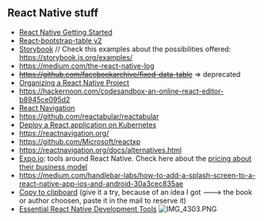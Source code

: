 ## React Native stuff

* [React Native Getting Started](http://facebook.github.io/react-native/docs/getting-started.html)
* [React-bootstrap-table v2](https://github.com/react-bootstrap-table/react-bootstrap-table2)
* [Storybook](https://github.com/storybooks/storybook)   // Check this examples about the possibilities offered: https://storybook.js.org/examples/
* https://medium.com/the-react-native-log
* ~~https://github.com/facebookarchive/fixed-data-table~~ => deprecated
* [Organizing a React Native Project](https://medium.com/the-react-native-log/organizing-a-react-native-project-9514dfadaa0)
* https://hackernoon.com/codesandbox-an-online-react-editor-b8945ce095d2
* [React Navigation](https://github.com/react-navigation/)
* https://github.com/reactabular/reactabular
* [Deploy a React application on Kubernetes](https://github.com/IBM/deploy-react-kubernetes)
* https://reactnavigation.org/
* https://github.com/Microsoft/reactxp
* https://reactnavigation.org/docs/alternatives.html
* [Expo.io](https://expo.io/): tools around React Native. Check here about the [pricing about their business model](https://docs.expo.io/versions/latest/introduction/faq)
* https://medium.com/handlebar-labs/how-to-add-a-splash-screen-to-a-react-native-app-ios-and-android-30a3cec835ae
* [Copy to clipboard](https://medium.com/the-react-native-log/react-native-basics-copy-to-clipboard-86023cda4175)  (give it a try, because of an idea I got ---> the book or author choosen, paste it in the mail to reserve it)
* [Essential React Native Development Tools](https://instabug.com/blog/react-native-development/)
![IMG_4303.PNG](https://bitbucket.org/repo/5qRy4oR/images/579521404-IMG_4303.PNG)